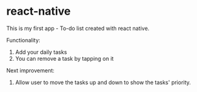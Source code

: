 # react-native
This is my first app - To-do list created with react native. 

Functionality:
1. Add your daily tasks
2. You can remove a task by tapping on it

Next improvement:
1. Allow user to move the tasks up and down to show the tasks' priority.


